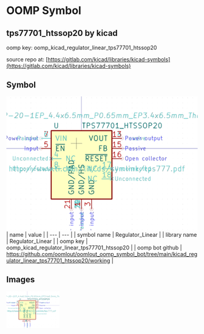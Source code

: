 # OOMP Symbol  
## tps77701_htssop20  by kicad  
  
oomp key: oomp_kicad_regulator_linear_tps77701_htssop20  
  
source repo at: [https://gitlab.com/kicad/libraries/kicad-symbols](https://gitlab.com/kicad/libraries/kicad-symbols)  
## Symbol  
  
[![working.png](working_600.png)](working.png)  
| name | value | 
| --- | --- | 
| symbol name | Regulator_Linear | 
| library name | Regulator_Linear | 
| oomp key | oomp_kicad_regulator_linear_tps77701_htssop20 | 
| oomp bot github | https://github.com/oomlout/oomlout_oomp_symbol_bot/tree/main/kicad_regulator_linear_tps77701_htssop20/working | 
## Images  
  
[![working.png](working_140.png)](working.png)  
